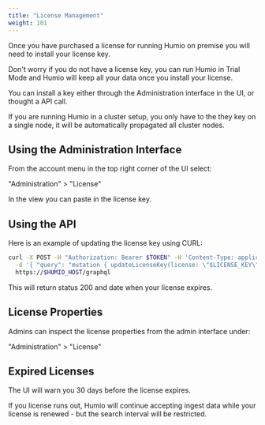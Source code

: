 ```yaml
---
title: "License Management"
weight: 101
---
```


Once you have purchased a license for running Humio on premise you will need
to install your license key.

Don't worry if you do not have a license key, you can run Humio in
Trial Mode and Humio will keep all your data once you install your license.

You can install a key either through the Administration interface in the UI,
or thought a API call.

If you are running Humio in a cluster setup, you only have to the they key
on a single node, it will be automatically propagated all cluster nodes.

## Using the Administration Interface

From the account menu in the top right corner of the UI select:

"Administration" > "License"

In the view you can paste in the license key.

## Using the API

Here is an example of updating the license key using CURL:

```bash
curl -X POST -H "Authorization: Bearer $TOKEN" -H 'Content-Type: application/json' \
  -d '{ "query": "mutation { updateLicenseKey(license: \"$LICENSE_KEY\") { expiresAt } }" }' \
  https://$HUMIO_HOST/graphql
```

This will return status 200 and date when your license expires.

## License Properties

Admins can inspect the license properties from the admin interface under:

"Administration" > "License"  

## Expired Licenses

The UI will warn you 30 days before the license expires.

If you license runs out, Humio will continue accepting ingest data while
your license is renewed - but the search interval will be restricted.

